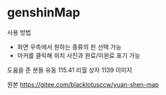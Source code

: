 # genshinMap



사용 방법

- 화면 우측에서 원하는 종류의 핀 선택 가능
- 마커를 클릭해 위치 사진과 완료/미완료 표기 가능

도움을 준 분들
유동 115.41 리월 상자 1139 이미지

원본
https://gitee.com/blacklotusccw/yuan-shen-map